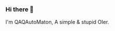### Hi there 👋

I'm QAQAutoMaton, A simple & stupid OIer.

<!-- ![cf](http://cfrating.ihcr.top/?user=QAQAutoMaton) -->

<!--
**QAQAutoMaton/QAQAutoMaton** is a ✨ _special_ ✨ repository because its `README.md` (this file) appears on your GitHub profile.

Here are some ideas to get you started:

- 🔭 I’m currently working on ...
- 🌱 I’m currently learning ...
- 👯 I’m looking to collaborate on ...
- 🤔 I’m looking for help with ...
- 💬 Ask me about ...
- 📫 How to reach me: ...
- 😄 Pronouns: ...
- ⚡ Fun fact: ...
-->
